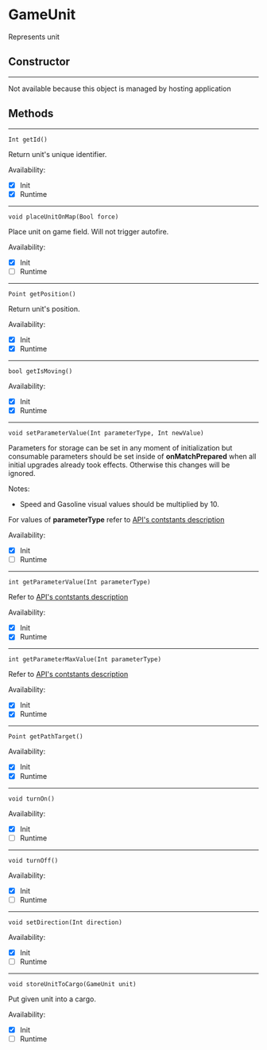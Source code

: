 # GameUnit
Represents unit

## **Constructor**
---
Not available because this object is managed by hosting application

## **Methods**
---
```
Int getId()
```
Return unit's unique identifier.

Availability: 
- [x] Init
- [x] Runtime

---
```
void placeUnitOnMap(Bool force)
```
Place unit on game field. Will not trigger autofire.

Availability: 
- [x] Init
- [ ] Runtime

---
```
Point getPosition()
```
Return unit's position.

Availability: 
- [x] Init
- [x] Runtime

---
```
bool getIsMoving()
```

Availability: 
- [x] Init
- [x] Runtime

---
```
void setParameterValue(Int parameterType, Int newValue)
```
Parameters for storage can be set in any moment of initialization but consumable parameters should be set inside of **onMatchPrepared** when all initial upgrades already took effects. Otherwise this changes will be ignored.

Notes:
- Speed and Gasoline visual values should be multiplied by 10.

For values of **parameterType** refer to [API's contstants description](Constants.md)

Availability: 
- [x] Init
- [ ] Runtime

---
```
int getParameterValue(Int parameterType)
```
Refer to [API's contstants description](Constants.md)

Availability: 
- [x] Init
- [x] Runtime

---
```
int getParameterMaxValue(Int parameterType)
```
Refer to [API's contstants description](Constants.md)

Availability: 
- [x] Init
- [x] Runtime

---
```
Point getPathTarget()
```

Availability: 
- [x] Init
- [x] Runtime

---
```
void turnOn()
```

Availability: 
- [x] Init
- [ ] Runtime

---
```
void turnOff()
```

Availability: 
- [x] Init
- [ ] Runtime

---
```
void setDirection(Int direction)
```

Availability: 
- [x] Init
- [ ] Runtime

---
```
void storeUnitToCargo(GameUnit unit)
```
Put given unit into a cargo.

Availability: 
- [x] Init
- [ ] Runtime
